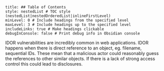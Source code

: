 ```table-of-contents
title: ## Table of Contents
style: nestedList # TOC style (nestedList|nestedOrderedList|inlineFirstLevel)
minLevel: 0 # Include headings from the specified level
maxLevel: 3 # Include headings up to the specified level
includeLinks: true # Make headings clickable
debugInConsole: false # Print debug info in Obsidian console
```
IDOR vulnerabilities are incredibly common in web applications. IDOR happens when there is direct reference to an object, eg. filename, sequential IDs. These mean that a malicious actor could reasonably guess the references to other similar objects. If there is a lack of strong access control this could lead to disclosures.